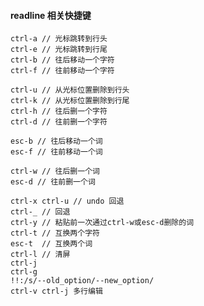 #### readline 相关快捷键

    ctrl-a // 光标跳转到行头
    ctrl-e // 光标跳转到行尾
    ctrl-b // 往后移动一个字符
    ctrl-f // 往前移动一个字符
    
    ctrl-u // 从光标位置删除到行头
    ctrl-k // 从光标位置删除到行尾
    ctrl-h // 往后删一个字符
    ctrl-d // 往前删一个字符
    
    esc-b // 往后移动一个词
    esc-f // 往前移动一个词
  
    ctrl-w // 往后删一个词
    esc-d // 往前删一个词

    ctrl-x ctrl-u // undo 回退
    ctrl-_ // 回退
    ctrl-y // 粘贴前一次通过ctrl-w或esc-d删除的词
    ctrl-t // 互换两个字符
    esc-t  // 互换两个词
    ctrl-l // 清屏
    ctrl-j
    ctrl-g
    !!:/s/--old_option/--new_option/
    ctrl-v ctrl-j 多行编辑
